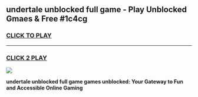 
## undertale unblocked full game - Play Unblocked Gmaes & Free #1c4cg
<h3>
<a href="https://premium.freeplayer.one?title=undertale_unblocked_full_game&ref=01M">CLICK TO PLAY</a></h3>
<hr>

<h3>
<a href="https://premium.freeplayer.one?title=undertale_unblocked_full_game&ref=01M">CLICK 2 PLAY</a>
  
</h3>

<a href="https://premium.freeplayer.one?title=undertale_unblocked_full_game&ref=01M"><img src="https://clearcache.store/games.png"></a>


**undertale unblocked full game games unblocked: Your Gateway to Fun and Accessible Online Gaming**
